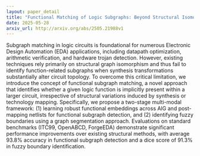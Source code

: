```yaml
---
layout: paper_detail
title: "Functional Matching of Logic Subgraphs: Beyond Structural Isomorphism"
date: 2025-05-28
arxiv_url: http://arxiv.org/abs/2505.21988v1
---
```


Subgraph matching in logic circuits is foundational for numerous Electronic Design Automation (EDA) applications, including datapath optimization, arithmetic verification, and hardware trojan detection. However, existing techniques rely primarily on structural graph isomorphism and thus fail to identify function-related subgraphs when synthesis transformations substantially alter circuit topology. To overcome this critical limitation, we introduce the concept of functional subgraph matching, a novel approach that identifies whether a given logic function is implicitly present within a larger circuit, irrespective of structural variations induced by synthesis or technology mapping. Specifically, we propose a two-stage multi-modal framework: (1) learning robust functional embeddings across AIG and post-mapping netlists for functional subgraph detection, and (2) identifying fuzzy boundaries using a graph segmentation approach. Evaluations on standard benchmarks (ITC99, OpenABCD, ForgeEDA) demonstrate significant performance improvements over existing structural methods, with average $93.8\%$ accuracy in functional subgraph detection and a dice score of $91.3\%$ in fuzzy boundary identification.
